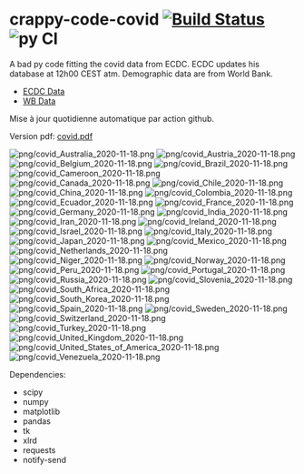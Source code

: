 # crappy-code-covid [![Build Status](https://cloud.drone.io/api/badges/a-lemonnier/crappy-code-covid/status.svg)](https://cloud.drone.io/a-lemonnier/crappy-code-covid) ![py CI](https://github.com/a-lemonnier/crappy-code-covid/workflows/py%20CI/badge.svg)
 
A bad py code fitting the covid data from ECDC. ECDC updates his database at 12h00 CEST atm. Demographic data are from World Bank.
 
- [ECDC Data](https://www.ecdc.europa.eu/en/publications-data/download-todays-data-geographic-distribution-covid-19-cases-worldwide)
- [WB Data](https://data.worldbank.org/indicator/sp.pop.totl)
 
 
Mise à jour quotidienne automatique par action github.
 
Version pdf: [covid.pdf](https://github.com/a-lemonnier/crappy-code-covid/raw/master/covid.pdf)
 
![png/covid_Australia_2020-11-18.png](png/covid_Australia_2020-11-18.png)
![png/covid_Austria_2020-11-18.png](png/covid_Austria_2020-11-18.png)
![png/covid_Belgium_2020-11-18.png](png/covid_Belgium_2020-11-18.png)
![png/covid_Brazil_2020-11-18.png](png/covid_Brazil_2020-11-18.png)
![png/covid_Cameroon_2020-11-18.png](png/covid_Cameroon_2020-11-18.png)
![png/covid_Canada_2020-11-18.png](png/covid_Canada_2020-11-18.png)
![png/covid_Chile_2020-11-18.png](png/covid_Chile_2020-11-18.png)
![png/covid_China_2020-11-18.png](png/covid_China_2020-11-18.png)
![png/covid_Colombia_2020-11-18.png](png/covid_Colombia_2020-11-18.png)
![png/covid_Ecuador_2020-11-18.png](png/covid_Ecuador_2020-11-18.png)
![png/covid_France_2020-11-18.png](png/covid_France_2020-11-18.png)
![png/covid_Germany_2020-11-18.png](png/covid_Germany_2020-11-18.png)
![png/covid_India_2020-11-18.png](png/covid_India_2020-11-18.png)
![png/covid_Iran_2020-11-18.png](png/covid_Iran_2020-11-18.png)
![png/covid_Ireland_2020-11-18.png](png/covid_Ireland_2020-11-18.png)
![png/covid_Israel_2020-11-18.png](png/covid_Israel_2020-11-18.png)
![png/covid_Italy_2020-11-18.png](png/covid_Italy_2020-11-18.png)
![png/covid_Japan_2020-11-18.png](png/covid_Japan_2020-11-18.png)
![png/covid_Mexico_2020-11-18.png](png/covid_Mexico_2020-11-18.png)
![png/covid_Netherlands_2020-11-18.png](png/covid_Netherlands_2020-11-18.png)
![png/covid_Niger_2020-11-18.png](png/covid_Niger_2020-11-18.png)
![png/covid_Norway_2020-11-18.png](png/covid_Norway_2020-11-18.png)
![png/covid_Peru_2020-11-18.png](png/covid_Peru_2020-11-18.png)
![png/covid_Portugal_2020-11-18.png](png/covid_Portugal_2020-11-18.png)
![png/covid_Russia_2020-11-18.png](png/covid_Russia_2020-11-18.png)
![png/covid_Slovenia_2020-11-18.png](png/covid_Slovenia_2020-11-18.png)
![png/covid_South_Africa_2020-11-18.png](png/covid_South_Africa_2020-11-18.png)
![png/covid_South_Korea_2020-11-18.png](png/covid_South_Korea_2020-11-18.png)
![png/covid_Spain_2020-11-18.png](png/covid_Spain_2020-11-18.png)
![png/covid_Sweden_2020-11-18.png](png/covid_Sweden_2020-11-18.png)
![png/covid_Switzerland_2020-11-18.png](png/covid_Switzerland_2020-11-18.png)
![png/covid_Turkey_2020-11-18.png](png/covid_Turkey_2020-11-18.png)
![png/covid_United_Kingdom_2020-11-18.png](png/covid_United_Kingdom_2020-11-18.png)
![png/covid_United_States_of_America_2020-11-18.png](png/covid_United_States_of_America_2020-11-18.png)
![png/covid_Venezuela_2020-11-18.png](png/covid_Venezuela_2020-11-18.png)
 
Dependencies:
- scipy
- numpy
- matplotlib
- pandas
- tk
- xlrd
- requests
- notify-send
